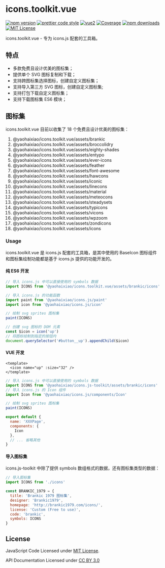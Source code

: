 # icons.toolkit.vue

[![npm version](https://img.shields.io/npm/v/@yaohaixiao/icons.toolkit.vue)](https://www.npmjs.com/package/@yaohaixiao/icons.toolkit.vue)
[![prettier code style](https://img.shields.io/badge/code_style-prettier-ff69b4.svg)](https://prettier.io)
[![vue2](https://img.shields.io/badge/vue-2.x-brightgreen.svg)](https://vuejs.org/)
[![Coverage](https://codecov.io/gh/yaohaixiao/icons.toolkit.vue/branch/main/graph/badge.svg)](https://codecov.io/gh/yaohaixiao/icons.toolkit.vue)
[![npm downloads](https://img.shields.io/npm/dt/@yaohaixiao/icons.toolkit.vue)](https://npmcharts.com/compare/@yaohaixiao/icons.toolkit.vue?minimal=true)
[![MIT License](https://img.shields.io/github/license/yaohaixiao/icons.toolkit.vue)](https://github.com/yaohaixiao/icons.toolkit.vue/blob/main/LICENSE)

icons.toolkit.vue - 专为 icons.js 配套的工具箱。



## 特点

* 多款免费且设计优美的图标集；
* 提供单个 SVG 图标复制和下载；
* 支持跨图标集选择图标，创建自定义图标集；
* 支持导入第三方 SVG 图标，创建自定义图标集;
* 支持打包下载自定义图标集；
* 支持下载图标集 ES6 模块；



## 图标集

icons.toolkit.vue 目前以收集了 18 个免费且设计优美的图标集：

1. @yaohaixiao/icons.toolkit.vue/assets/brankic
2. @yaohaixiao/icons.toolkit.vue/assets/broccolidry
3. @yaohaixiao/icons.toolkit.vue/assets/eighty-shades
4. @yaohaixiao/icons.toolkit.vue/assets/entypo
5. @yaohaixiao/icons.toolkit.vue/assets/ever-icons
6. @yaohaixiao/icons.toolkit.vue/assets/feather
7. @yaohaixiao/icons.toolkit.vue/assets/font-awesome
8. @yaohaixiao/icons.toolkit.vue/assets/hawcons
9. @yaohaixiao/icons.toolkit.vue/assets/iconic
10. @yaohaixiao/icons.toolkit.vue/assets/linecons
11. @yaohaixiao/icons.toolkit.vue/assets/material
12. @yaohaixiao/icons.toolkit.vue/assets/meteocons
13. @yaohaixiao/icons.toolkit.vue/assets/steadysets
14. @yaohaixiao/icons.toolkit.vue/assets/typicons
15. @yaohaixiao/icons.toolkit.vue/assets/vicons
16. @yaohaixiao/icons.toolkit.vue/assets/wpzoom
17. @yaohaixiao/icons.toolkit.vue/assets/zondicons
18. @yaohaixiao/icons.toolkit.vue/assets/icons



### Usage

icons.toolkit.vue 是 icons.js 配套的工具箱，是其中使用的 BaseIcon 图标组件和图标集绘制功能都是基于 icons.js 提供的功能开发的。


#### 纯 ES6 开发

```js
// 导入 icons.js 中可以直接使用的 symbols 数据
import ICONS from '@yaohaixiao/icons.toolkit.vue/assets/brankic/icons'

// 导入 icons.js 的功能函数
import paint from '@yaohaixiao/icons.js/paint'
import icon from '@yaohaixiao/icons.js/icon'

// 绘制 svg sprites 图标集
paint(ICONS)

// 创建 svg 图标的 DOM 元素
const $icon = icon('up')
// 将图标绘制到指定的按钮内
document.querySelector('#button__up').appendChild($icon)
```


#### VUE 开发

```vue
<template>
  <icon name="up" :size="32" />
</template>
```

```js
// 导入 icons.js 中可以直接使用的 symbols 数据
import ICONS from '@yaohaixiao/icons.js-toolkit/assets/brankic/icons'
// 导入 icons.js 的 Icon 组件
import Icon from '@yaohaixiao/icons.js/components/Icon'

// 绘制 svg sprites 图标集
paint(ICONS)

export default {
  name: 'XXXPage',
  components: {
    Icon
  },
  // ... 省略其他
}
```


#### 导入图标集

icons.js-toolkit 中除了提供 symbols 数组格式的数据，还有图标集类型的数据：

```js
// 导入图标集
import ICONS from './icons'

const BRANKIC_1979 = {
  title: 'Brankic 1979 图标集',
  designer: 'Brankic1979',
  homepage: 'http://brankic1979.com/icons/',
  license: 'Custom (Free to use)',
  code: 'brankic',
  symbols: ICONS
}
```



## License

JavaScript Code Licensed under [MIT License](http://opensource.org/licenses/mit-license.html).

API Documentation Licensed under [CC BY 3.0](http://creativecommons.org/licenses/by/3.0/)
